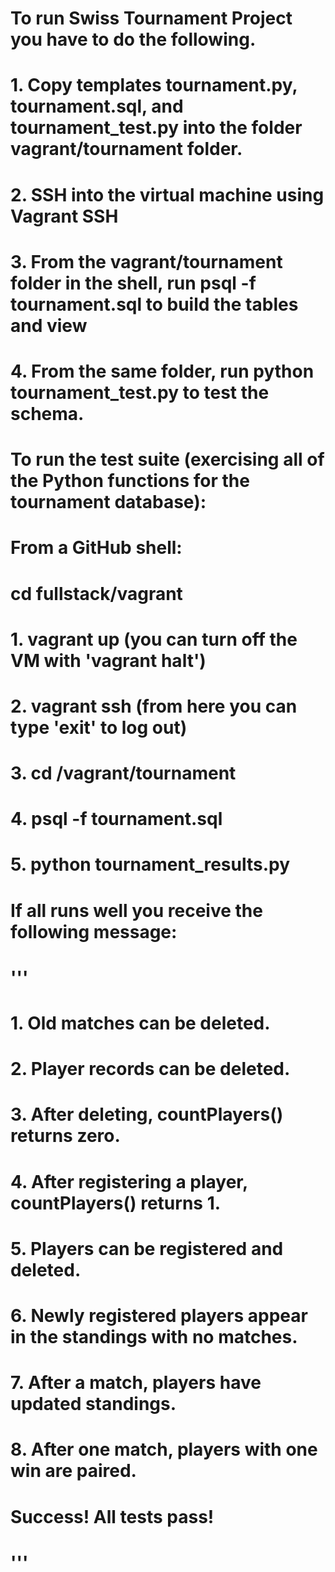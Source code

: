 # To run Swiss Tournament Project you have to do the following.
# 1. Copy templates tournament.py, tournament.sql, and tournament_test.py into the folder vagrant/tournament folder.
# 2. SSH into the virtual machine using Vagrant SSH
# 3. From the vagrant/tournament folder in the shell, run psql -f tournament.sql to build the tables and view
# 4. From the same folder, run python tournament_test.py to test the schema.
# To run the test suite (exercising all of the Python functions for the tournament database):
# From a GitHub shell:
# cd fullstack/vagrant
# 1.	vagrant up (you can turn off the VM with 'vagrant halt')
# 2.	vagrant ssh (from here you can type 'exit' to log out)
# 3.	cd /vagrant/tournament
# 4.	psql -f tournament.sql
# 5.	python tournament_results.py
# If all runs well you receive the following message:
# '''
# 1. Old matches can be deleted.
# 2. Player records can be deleted.
# 3. After deleting, countPlayers() returns zero.
# 4. After registering a player, countPlayers() returns 1.
# 5. Players can be registered and deleted.
# 6. Newly registered players appear in the standings with no matches.
# 7. After a match, players have updated standings.
# 8. After one match, players with one win are paired.
# Success!  All tests pass!
# '''

